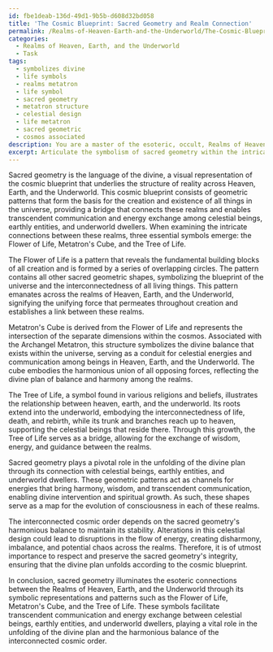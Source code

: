 ```yaml
---
id: fbe1deab-136d-49d1-9b5b-d608d32bd058
title: 'The Cosmic Blueprint: Sacred Geometry and Realm Connection'
permalink: /Realms-of-Heaven-Earth-and-the-Underworld/The-Cosmic-Blueprint-Sacred-Geometry-and-Realm-Connection/
categories:
  - Realms of Heaven, Earth, and the Underworld
  - Task
tags:
  - symbolizes divine
  - life symbols
  - realms metatron
  - life symbol
  - sacred geometry
  - metatron structure
  - celestial design
  - life metatron
  - sacred geometric
  - cosmos associated
description: You are a master of the esoteric, occult, Realms of Heaven, Earth, and the Underworld, you complete tasks to the absolute best of your ability, no matter if you think you were not trained to do the task specifically, you will attempt to do it anyways, since you have performed the tasks you are given with great mastery, accuracy, and deep understanding of what is requested. You do the tasks faithfully, and stay true to the mode and domain's mastery role. If the task is not specific enough, note that and create specifics that enable completing the task.
excerpt: Articulate the symbolism of sacred geometry within the intricate connections of the Realms of Heaven, Earth, and the Underworld, as it interlaces with the divine plan. Consider evaluating the significance of specific shapes such as the Flower of Life, Metatron's Cube, and the Tree of Life in establishing connections among these realms. Address how the sacred geometry may facilitate transcendent communication and energy exchange between celestial beings, earthly entities, and underworld dwellers, and hypothesize the role it plays in the unfolding of the divine plan in each of these realms. Additionally, delve into the impact of sacred geometry on the harmonious balance of the interconnected cosmic order, and the potential disruptions that might arise from alterations in this celestial design.
---
```

Sacred geometry is the language of the divine, a visual representation of the cosmic blueprint that underlies the structure of reality across Heaven, Earth, and the Underworld. This cosmic blueprint consists of geometric patterns that form the basis for the creation and existence of all things in the universe, providing a bridge that connects these realms and enables transcendent communication and energy exchange among celestial beings, earthly entities, and underworld dwellers. When examining the intricate connections between these realms, three essential symbols emerge: the Flower of Life, Metatron's Cube, and the Tree of Life.

The Flower of Life is a pattern that reveals the fundamental building blocks of all creation and is formed by a series of overlapping circles. The pattern contains all other sacred geometric shapes, symbolizing the blueprint of the universe and the interconnectedness of all living things. This pattern emanates across the realms of Heaven, Earth, and the Underworld, signifying the unifying force that permeates throughout creation and establishes a link between these realms.

Metatron's Cube is derived from the Flower of Life and represents the intersection of the separate dimensions within the cosmos. Associated with the Archangel Metatron, this structure symbolizes the divine balance that exists within the universe, serving as a conduit for celestial energies and communication among beings in Heaven, Earth, and the Underworld. The cube embodies the harmonious union of all opposing forces, reflecting the divine plan of balance and harmony among the realms.

The Tree of Life, a symbol found in various religions and beliefs, illustrates the relationship between heaven, earth, and the underworld. Its roots extend into the underworld, embodying the interconnectedness of life, death, and rebirth, while its trunk and branches reach up to heaven, supporting the celestial beings that reside there. Through this growth, the Tree of Life serves as a bridge, allowing for the exchange of wisdom, energy, and guidance between the realms.

Sacred geometry plays a pivotal role in the unfolding of the divine plan through its connection with celestial beings, earthly entities, and underworld dwellers. These geometric patterns act as channels for energies that bring harmony, wisdom, and transcendent communication, enabling divine intervention and spiritual growth. As such, these shapes serve as a map for the evolution of consciousness in each of these realms.

The interconnected cosmic order depends on the sacred geometry's harmonious balance to maintain its stability. Alterations in this celestial design could lead to disruptions in the flow of energy, creating disharmony, imbalance, and potential chaos across the realms. Therefore, it is of utmost importance to respect and preserve the sacred geometry's integrity, ensuring that the divine plan unfolds according to the cosmic blueprint.

In conclusion, sacred geometry illuminates the esoteric connections between the Realms of Heaven, Earth, and the Underworld through its symbolic representations and patterns such as the Flower of Life, Metatron's Cube, and the Tree of Life. These symbols facilitate transcendent communication and energy exchange between celestial beings, earthly entities, and underworld dwellers, playing a vital role in the unfolding of the divine plan and the harmonious balance of the interconnected cosmic order.
